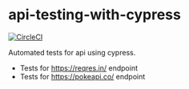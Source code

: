 # api-testing-with-cypress

[![CircleCI](https://dl.circleci.com/status-badge/img/gh/abalabushko/api-testing-with-cypress/tree/main.svg?style=svg)](https://dl.circleci.com/status-badge/redirect/gh/abalabushko/api-testing-with-cypress/tree/main)

Automated tests for api using cypress.

* Tests for https://reqres.in/ endpoint 
* Tests for https://pokeapi.co/ endpoint 
